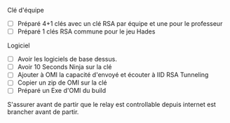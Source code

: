 Clé d'équipe
- [ ] Préparé 4+1 clés avec un clé RSA par équipe et une pour le professeur
- [ ] Préparé 1 clés RSA commune pour le jeu Hades

Logiciel
- [ ] Avoir les logiciels de base dessus.
- [ ] Avoir 10 Seconds Ninja sur la clé
- [ ] Ajouter à OMI la capacité d'envoyé et écouter à IID RSA Tunneling
- [ ] Copier un zip de OMI sur la clé
- [ ] Préparé un Exe d'OMI du build

S'assurer avant de partir que le relay est controllable depuis internet est brancher avant de partir.
